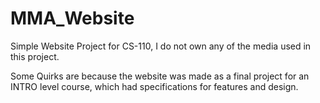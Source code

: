# MMA_Website
Simple Website Project for CS-110, I do not own any of the media used in this project.

Some Quirks are because the website was made as a final project for an INTRO level course, which had specifications for features and design.
